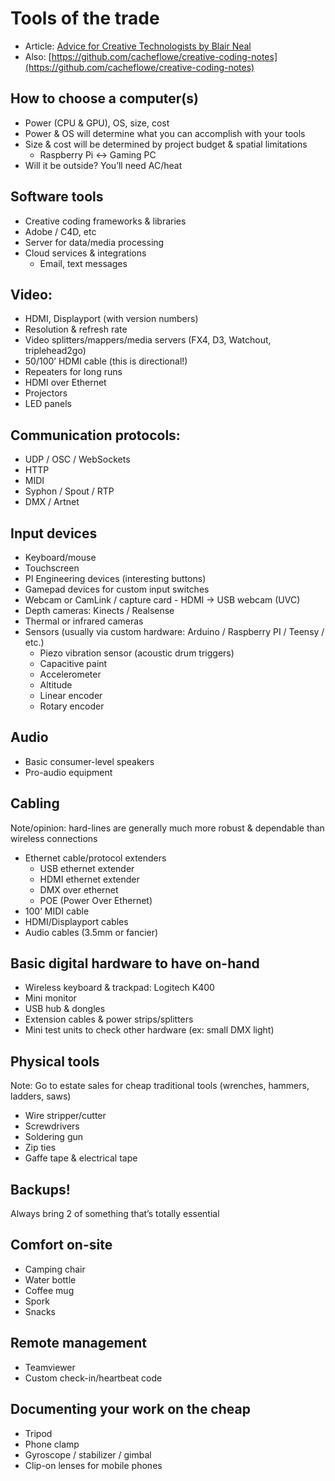 # Tools of the trade

- Article: [Advice for Creative Technologists by Blair Neal](https://medium.com/@laserpilot/advice-for-creative-technologists-21f3f220b2)
- Also: [https://github.com/cacheflowe/creative-coding-notes](https://github.com/cacheflowe/creative-coding-notes)

## How to choose a computer(s)

- Power (CPU & GPU), OS, size, cost
- Power & OS will determine what you can accomplish with your tools
- Size & cost will be determined by project budget & spatial limitations
  - Raspberry Pi <-> Gaming PC
- Will it be outside? You’ll need AC/heat

## Software tools

- Creative coding frameworks & libraries
- Adobe / C4D, etc
- Server for data/media processing
- Cloud services & integrations
  - Email, text messages

## Video: 

- HDMI, Displayport (with version numbers)
- Resolution & refresh rate
- Video splitters/mappers/media servers (FX4, D3, Watchout, triplehead2go)
- 50/100’ HDMI cable (this is directional!)
- Repeaters for long runs
- HDMI over Ethernet 
- Projectors
- LED panels

## Communication protocols: 

- UDP / OSC / WebSockets
- HTTP
- MIDI
- Syphon / Spout / RTP
- DMX / Artnet

## Input devices

- Keyboard/mouse
- Touchscreen
- PI Engineering devices (interesting buttons)
- Gamepad devices for custom input switches
- Webcam or CamLink / capture card - HDMI -> USB webcam (UVC)
- Depth cameras: Kinects / Realsense 
- Thermal or infrared cameras
- Sensors (usually via custom hardware: Arduino / Raspberry PI / Teensy / etc.)
  - Piezo vibration sensor (acoustic drum triggers)
  - Capacitive paint
  - Accelerometer
  - Altitude
  - Linear encoder
  - Rotary encoder

## Audio

- Basic consumer-level speakers
- Pro-audio equipment

## Cabling 

Note/opinion: hard-lines are generally much more robust & dependable than wireless connections

- Ethernet cable/protocol extenders
  - USB ethernet extender
  - HDMI ethernet extender
  - DMX over ethernet
  - POE (Power Over Ethernet)
- 100’ MIDI cable
- HDMI/Displayport cables
- Audio cables (3.5mm or fancier)

## Basic digital hardware to have on-hand

- Wireless keyboard & trackpad: Logitech K400
- Mini monitor
- USB hub & dongles
- Extension cables & power strips/splitters
- Mini test units to check other hardware (ex: small DMX light)

## Physical tools

Note: Go to estate sales for cheap traditional tools (wrenches, hammers, ladders, saws)

- Wire stripper/cutter
- Screwdrivers
- Soldering gun
- Zip ties
- Gaffe tape & electrical tape

## Backups! 

Always bring 2 of something that’s totally essential 

## Comfort on-site

- Camping chair
- Water bottle
- Coffee mug
- Spork
- Snacks

## Remote management

- Teamviewer
- Custom check-in/heartbeat code

## Documenting your work on the cheap

- Tripod
- Phone clamp
- Gyroscope / stabilizer / gimbal
- Clip-on lenses for mobile phones
